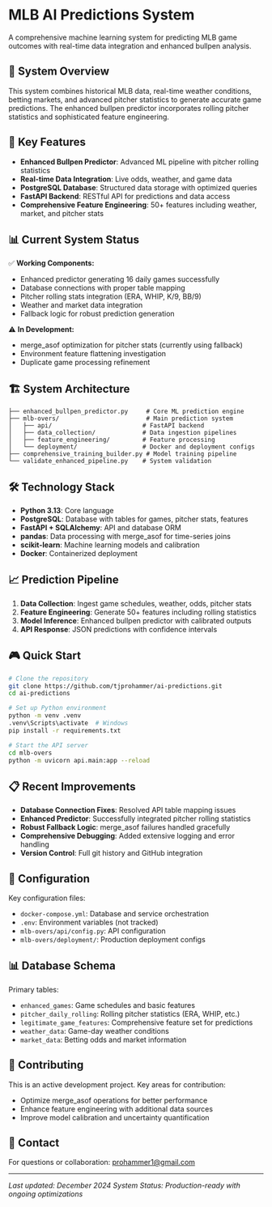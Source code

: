 # MLB AI Predictions System

A comprehensive machine learning system for predicting MLB game outcomes with real-time data integration and enhanced bullpen analysis.

## 🎯 System Overview

This system combines historical MLB data, real-time weather conditions, betting markets, and advanced pitcher statistics to generate accurate game predictions. The enhanced bullpen predictor incorporates rolling pitcher statistics and sophisticated feature engineering.

## 🚀 Key Features

- **Enhanced Bullpen Predictor**: Advanced ML pipeline with pitcher rolling statistics
- **Real-time Data Integration**: Live odds, weather, and game data
- **PostgreSQL Database**: Structured data storage with optimized queries
- **FastAPI Backend**: RESTful API for predictions and data access
- **Comprehensive Feature Engineering**: 50+ features including weather, market, and pitcher stats

## 📊 Current System Status

✅ **Working Components:**
- Enhanced predictor generating 16 daily games successfully
- Database connections with proper table mapping
- Pitcher rolling stats integration (ERA, WHIP, K/9, BB/9)
- Weather and market data integration
- Fallback logic for robust prediction generation

⚠️ **In Development:**
- merge_asof optimization for pitcher stats (currently using fallback)
- Environment feature flattening investigation
- Duplicate game processing refinement

## 🏗️ System Architecture

```
├── enhanced_bullpen_predictor.py     # Core ML prediction engine
├── mlb-overs/                        # Main prediction system
│   ├── api/                         # FastAPI backend
│   ├── data_collection/             # Data ingestion pipelines
│   ├── feature_engineering/         # Feature processing
│   └── deployment/                  # Docker and deployment configs
├── comprehensive_training_builder.py # Model training pipeline
└── validate_enhanced_pipeline.py    # System validation
```

## 🛠️ Technology Stack

- **Python 3.13**: Core language
- **PostgreSQL**: Database with tables for games, pitcher stats, features
- **FastAPI + SQLAlchemy**: API and database ORM
- **pandas**: Data processing with merge_asof for time-series joins
- **scikit-learn**: Machine learning models and calibration
- **Docker**: Containerized deployment

## 📈 Prediction Pipeline

1. **Data Collection**: Ingest game schedules, weather, odds, pitcher stats
2. **Feature Engineering**: Generate 50+ features including rolling statistics
3. **Model Inference**: Enhanced bullpen predictor with calibrated outputs
4. **API Response**: JSON predictions with confidence intervals

## 🎮 Quick Start

```bash
# Clone the repository
git clone https://github.com/tjprohammer/ai-predictions.git
cd ai-predictions

# Set up Python environment
python -m venv .venv
.venv\Scripts\activate  # Windows
pip install -r requirements.txt

# Start the API server
cd mlb-overs
python -m uvicorn api.main:app --reload
```

## 📋 Recent Improvements

- **Database Connection Fixes**: Resolved API table mapping issues
- **Enhanced Predictor**: Successfully integrated pitcher rolling statistics
- **Robust Fallback Logic**: merge_asof failures handled gracefully
- **Comprehensive Debugging**: Added extensive logging and error handling
- **Version Control**: Full git history and GitHub integration

## 🔧 Configuration

Key configuration files:
- `docker-compose.yml`: Database and service orchestration
- `.env`: Environment variables (not tracked)
- `mlb-overs/api/config.py`: API configuration
- `mlb-overs/deployment/`: Production deployment configs

## 📊 Database Schema

Primary tables:
- `enhanced_games`: Game schedules and basic features
- `pitcher_daily_rolling`: Rolling pitcher statistics (ERA, WHIP, etc.)
- `legitimate_game_features`: Comprehensive feature set for predictions
- `weather_data`: Game-day weather conditions
- `market_data`: Betting odds and market information

## 🤝 Contributing

This is an active development project. Key areas for contribution:
- Optimize merge_asof operations for better performance
- Enhance feature engineering with additional data sources
- Improve model calibration and uncertainty quantification

## 📧 Contact

For questions or collaboration: prohammer1@gmail.com

---
*Last updated: December 2024*
*System Status: Production-ready with ongoing optimizations*
